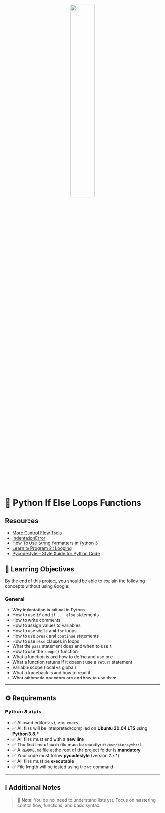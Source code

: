 <p align="center">
   <img src="https://github.com/user-attachments/assets/7d564981-cb81-43e7-819a-25ffcfc5bd72" width=40% height=40%/>
</p>


# 🐍 Python If Else Loops Functions

## Resources

- [More Control Flow Tools](https://docs.python.org/3/tutorial/controlflow.html)
- [IndentationError](https://www.youtube.com/watch?v=1QXOd2ZQs-Q)
- [How To Use String Formatters in Python 3](https://www.digitalocean.com/community/tutorials/how-to-use-string-formatters-in-python-3)
- [Learn to Program 2 : Looping](https://www.youtube.com/watch?v=swQEbZ6ez1I&list=PLGLfVvz_LVvTn3cK5e6LjhgGiSeVlIRwt&index=3)
- [Pycodestyle – Style Guide for Python Code](https://pypi.org/project/pycodestyle/)

## 🎯 Learning Objectives

By the end of this project, you should be able to explain the following concepts without using Google:

### General

- Why indentation is critical in Python
- How to use `if` and `if ... else` statements
- How to write comments
- How to assign values to variables
- How to use `while` and `for` loops
- How to use `break` and `continue` statements
- How to use `else` clauses in loops
- What the `pass` statement does and when to use it
- How to use the `range()` function
- What a function is and how to define and use one
- What a function returns if it doesn't use a `return` statement
- Variable scope (local vs global)
- What a traceback is and how to read it
- What arithmetic operators are and how to use them

---

## ⚙️ Requirements

### Python Scripts

- ✅ Allowed editors: `vi`, `vim`, `emacs`
- ✅ All files will be interpreted/compiled on **Ubuntu 20.04 LTS** using **Python 3.8.\***
- ✅ All files must end with a **new line**
- ✅ The first line of each file must be exactly: `#!/usr/bin/python3`
- ✅ A `README.md` file at the root of the project folder is **mandatory**
- ✅ Your code must follow **pycodestyle** (version 2.7.\*)
- ✅ All files must be **executable**
- ✅ File length will be tested using the `wc` command

---

## ℹ️ Additional Notes

> 📝 **Note**: You do not need to understand lists yet.
> Focus on mastering control flow, functions, and basic syntax.


